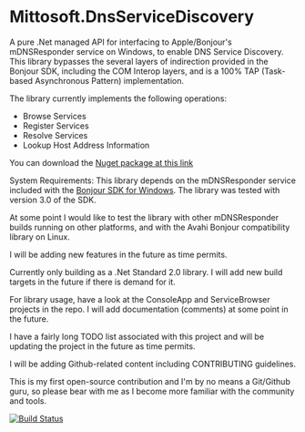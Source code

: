 # Mittosoft.DnsServiceDiscovery

A pure .Net managed API for interfacing to Apple/Bonjour's mDNSResponder service on Windows, to enable DNS Service Discovery.  This library bypasses the several layers of indirection provided in the Bonjour SDK, including the COM Interop layers, and is a 100% TAP (Task-based Asynchronous Pattern) implementation.

The library currently implements the following operations:
- Browse Services
- Register Services
- Resolve Services
- Lookup Host Address Information

You can download the [Nuget package at this link](https://www.nuget.org/packages/Mittosoft.DnsServiceDiscovery)

System Requirements:
This library depends on the mDNSResponder service included with the [Bonjour SDK for Windows](https://download.developer.apple.com/Developer_Tools/bonjour_sdk_for_windows_v3.0/bonjoursdksetup.exe).  The library was tested with version 3.0 of the SDK.

At some point I would like to test the library with other mDNSResponder builds running on other platforms, and with the Avahi Bonjour compatibility library on Linux.

I will be adding new features in the future as time permits.

Currently only building as a .Net Standard 2.0 library.  I will add new build targets in the future if there is demand for it.

For library usage, have a look at the ConsoleApp and ServiceBrowser projects in the repo.  I will add documentation (comments) at some point in the future.

I have a fairly long TODO list associated with this project and will be updating the project in the future as time permits.

I will be adding Github-related content including CONTRIBUTING guidelines.

This is my first open-source contribution and I'm by no means a Git/Github guru, so please bear with me as I become more familiar with the community and tools.

[![Build Status](https://dev.azure.com/steveheckel/steveheckel/_apis/build/status/SteveHeckel.DnsServiceDiscovery?branchName=master)](https://dev.azure.com/steveheckel/steveheckel/_build/latest?definitionId=1&branchName=master)
